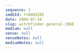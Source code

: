 ```yaml
---
sequence: 1
imdbId: tt0063285
date: 2004-07-24
slug: witchfinder-general-1968
medium: null
venue: null
venueNotes: null
mediumNotes: null
---
```


